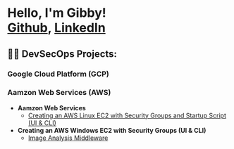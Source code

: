 <h1>Hello, I'm Gibby! <br/><a href="https://github.com/AVGibby/">Github</a>, <a href="https://www.linkedin.com/in/avibby/">LinkedIn</a></h1>

<h2>👨‍💻 DevSecOps Projects:</h2>

<h3>Google Cloud Platform (GCP)</h3>
<h3>Aamzon Web Services (AWS)</h3>

- <b>Aamzon Web Services</b>
  - [Creating an AWS Linux EC2 with Security Groups and Startup Script (UI & CLI)](https://github.com/avgibby)
- <b>Creating an AWS Windows EC2 with Security Groups (UI & CLI)</b>
  - [Image Analysis Middleware](https://github.com/avgibby)

[twitter]: https://twitter.com/
[youtube]: https://www.youtube.com/c/
[instagram]: https://www.instagram.com/
[linkedin]: https://linkedin.com/in/avgibby

<!--
**AVGibby/AVGibby** is a ✨ _special_ ✨ repository because its `README.md` (this file) appears on your GitHub profile.

Here are some ideas to get you started:

- 🔭 I’m currently working on ...
- 🌱 I’m currently learning ...
- 👯 I’m looking to collaborate on ...
- 🤔 I’m looking for help with ...
- 💬 Ask me about ...
- 📫 How to reach me: ...
- 😄 Pronouns: ...
- ⚡ Fun fact: ...
-->
